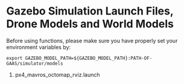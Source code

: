 # Gazebo Simulation Launch Files, Drone Models and World Models

Before using functions, please make sure you have properly set your environment variables by:

    export GAZEBO_MODEL_PATH=${GAZEBO_MODEL_PATH}:PATH-OF-GAAS/simulator/models

1. px4_mavros_octomap_rviz.launch
